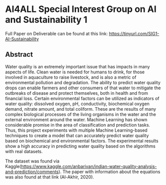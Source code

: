 # AI4ALL Special Interest Group on AI and Sustainability 1

Full Paper on Deliverable can be found at this link: https://tinyurl.com/SIG1-AI-Sustainability

## Abstract

Water quality is an extremely important issue that has impacts in many aspects of life. Clean water is needed for humans to drink, for those involved in aquaculture to raise livestock, and is also a metric of environmental pollution and degradation. The ability to predict water quality drops can enable farmers and other consumers of that water to mitigate the outbreaks of disease and protect themselves, both in health and from financial loss.  Certain environmental factors can be utilized as indicators of water quality: dissolved oxygen, pH, conductivity, biochemical oxygen demand, nitrate amount, and total coliform. These are the results of many complex biological processes of the living organisms in the water and the external environment around the water. Machine Learning has shown considerable promise in the area of classification and prediction tasks. Thus, this project experiments with multiple Machine Learning-based techniques to create a model that can accurately predict water quality based on biochemical and environmental factors. The experimental results show a high accuracy in predicting water quality based on the algorithms with real datasets.

The dataset was found via Kaggle(https://www.kaggle.com/anbarivan/indian-water-quality-analysis-and-prediction/comments). The paper with information about the equations was also found at that link (Al-Akhir, 2020). 

